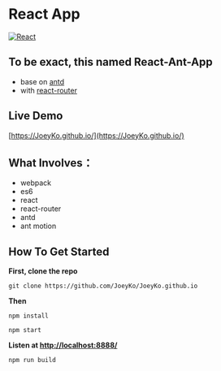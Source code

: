 # React App
[![React](https://cldup.com/dTxpPi9lDf.thumb.png)](https://facebook.github.io/react/)

## To be exact, this named React-Ant-App
  -  base on [antd](https://ant.design/)
  -  with [react-router](https://github.com/ReactTraining/react-router)

## Live Demo
[https://JoeyKo.github.io/](https://JoeyKo.github.io/)

## What Involves：
-  webpack
-  es6
-  react
-  react-router
-  antd
-  ant motion

## How To Get Started

**First, clone the repo**

```
git clone https://github.com/JoeyKo/JoeyKo.github.io
```

**Then**
```
npm install

npm start
```
**Listen at [http://localhost:8888/]([http://localhost:8888/])**
```
npm run build
```
